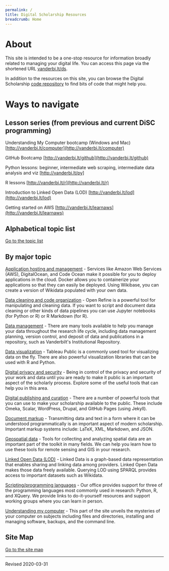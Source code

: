 ```yaml
---
permalink: /
title: Digital Scholarship Resources
breadcrumb: Home
---
```


# About

This site is intended to be a one-stop resource for information broadly related to managing your digital life.  You can access this page via the shortened URL [vanderbi.lt/ds](http://vanderbi.lt/ds).

In addition to the resources on this site, you can browse the Digital Scholarship [code repository](https://github.com/HeardLibrary/digital-scholarship) to find bits of code that might help you.

# Ways to navigate

## Lesson series (from previous and current DiSC programming)

Understanding My Computer bootcamp (Windows and Mac) [http://vanderbi.lt/computer](http://vanderbi.lt/computer)

GitHub Bootcamp [http://vanderbi.lt/github](http://vanderbi.lt/github)

Python lessons: beginner, intermediate web scraping, intermediate data analysis and viz [http://vanderbi.lt/py]

R lessons [http://vanderbi.lt/r](http://vanderbi.lt/r)

Introduction to Linked Open Data (LOD) [http://vanderbi.lt/lod](http://vanderbi.lt/lod)

Getting started on AWS [http://vanderbi.lt/learnaws](http://vanderbi.lt/learnaws)


## Alphabetical topic list

[Go to the topic list](topics/)

## By major topic

[Application hosting and management](host/) - Services like Amazon Web Services (AWS), DigitalOcean, and Code Ocean make it possible for you to deploy applications in the cloud.  Docker allows you to containerize your applications so that they can easily be deployed.  Using Wikibase, you can create a version of Wikidata populated with your own data.

[Data cleaning and code organization](clean/) - Open Refine is a powerful tool for manipulating and cleaning data.  If you want to script and document data cleaning or other kinds of data pipelines you can use Jupyter notebooks (for Python or R) or R Markdown (for R).

[Data management](manage/) - There are many tools available to help you manage your data throughout the research life cycle, including data management planning, version control, and deposit of data and publications in a repository, such as Vanderbilt's Institutional Repository.  

[Data visualization](viz/) - Tableau Public is a commonly used tool for visualizing data on the fly.  There are also powerful visualization libraries that can be used with R and Python.

[Digital privacy and security](privacy/) - Being in control of the privacy and security of your work and data until you are ready to make it public is an important aspect of the scholarly process. Explore some of the useful tools that can help you in this area.

[Digital publishing and curation](pubs/) - There are a number of powerful tools that you can use to make your scholarship available to the public.  These include Omeka, Scalar, WordPress, Drupal, and GitHub Pages (using Jekyll).

[Document markup](markup/) - Transmitting data and text in a form where it can be understood programmatically is an important aspect of modern scholarship.  Important markup systems include: LaTeX, XML, Markdown, and JSON.

[Geospatial data](geo/) - Tools for collecting and analyzing spatial data are an important part of the toolkit in many fields.  We can help you learn how to use these tools for remote sensing and GIS in your research.  

[Linked Open Data (LOD)](lod/) - Linked Data is a graph-based data representation that enables sharing and linking data among providers. Linked Open Data makes those data freely available. Querying LOD using SPARQL provides access to important datasets such as Wikidata.

[Scripting/programming languages](script/) - Our office provides support for three of the programming languages most commonly used in research: Python, R, and XQuery.  We provide links to do-it-yourself resources and support working groups where you can learn in person.

[Understanding my computer](computer/) - This part of the site unveils the mysteries of your computer on subjects including files and directories, installing and managing software, backups, and the command line.

## Site Map

[Go to the site map](map/)

----
Revised 2020-03-31
